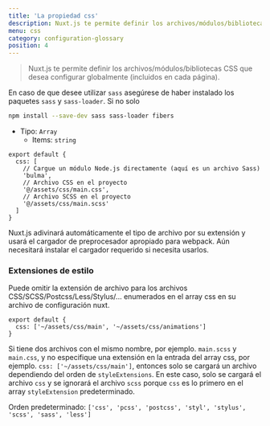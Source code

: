 ```yaml
---
title: 'La propiedad css'
description: Nuxt.js te permite definir los archivos/módulos/bibliotecas CSS que desea configurar globalmente (incluidos en cada página).
menu: css
category: configuration-glossary
position: 4
---
```


> Nuxt.js te permite definir los archivos/módulos/bibliotecas CSS que desea configurar globalmente (incluidos en cada página).

En caso de que desee utilizar `sass` asegúrese de haber instalado los paquetes `sass` y `sass-loader`. Si no solo

```sh
npm install --save-dev sass sass-loader fibers
```

- Tipo: `Array`
  - Items: `string`

```js{}[nuxt.config.js]
export default {
  css: [
    // Cargue un módulo Node.js directamente (aquí es un archivo Sass)
    'bulma',
    // Archivo CSS en el proyecto
    '@/assets/css/main.css',
    // Archivo SCSS en el proyecto
    '@/assets/css/main.scss'
  ]
}
```

Nuxt.js adivinará automáticamente el tipo de archivo por su extensión y usará el cargador de preprocesador apropiado para webpack. Aún necesitará instalar el cargador requerido si necesita usarlos.

### Extensiones de estilo

Puede omitir la extensión de archivo para los archivos CSS/SCSS/Postcss/Less/Stylus/... enumerados en el array css en su archivo de configuración nuxt.

```js{}[nuxt.config.js]
export default {
  css: ['~/assets/css/main', '~/assets/css/animations']
}
```

<base-alert>

Si tiene dos archivos con el mismo nombre, por ejemplo. `main.scss` y `main.css`, y no especifique una extensión en la entrada del array css, por ejemplo. `css: ['~/assets/css/main']`, entonces solo se cargará un archivo dependiendo del orden de `styleExtensions`. En este caso, solo se cargará el archivo `css` y se ignorará el archivo `scss` porque `css` es lo primero en el array `styleExtension` predeterminado.

</base-alert>

Orden predeterminado: `['css', 'pcss', 'postcss', 'styl', 'stylus', 'scss', 'sass', 'less']`
